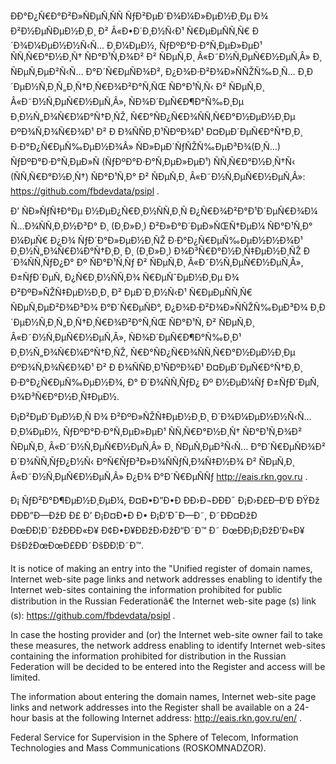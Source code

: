 ÐÐ°Ð¿Ñ€Ð°Ð²Ð»ÑÐµÑ‚ÑÑ ÑƒÐ²ÐµÐ´Ð¾Ð¼Ð»ÐµÐ½Ð¸Ðµ Ð¾ Ð²Ð½ÐµÑÐµÐ½Ð¸Ð¸ Ð² Â«Ð•Ð´Ð¸Ð½Ñ‹Ð¹ Ñ€ÐµÐµÑÑ‚Ñ€ Ð´Ð¾Ð¼ÐµÐ½Ð½Ñ‹Ñ… Ð¸Ð¼ÐµÐ½, ÑƒÐºÐ°Ð·Ð°Ñ‚ÐµÐ»ÐµÐ¹ ÑÑ‚Ñ€Ð°Ð½Ð¸Ñ† ÑÐ°Ð¹Ñ‚Ð¾Ð² Ð² ÑÐµÑ‚Ð¸ Â«Ð˜Ð½Ñ‚ÐµÑ€Ð½ÐµÑ‚Â» Ð¸ ÑÐµÑ‚ÐµÐ²Ñ‹Ñ… Ð°Ð´Ñ€ÐµÑÐ¾Ð², Ð¿Ð¾Ð·Ð²Ð¾Ð»ÑÑŽÑ‰Ð¸Ñ… Ð¸Ð´ÐµÐ½Ñ‚Ð¸Ñ„Ð¸Ñ†Ð¸Ñ€Ð¾Ð²Ð°Ñ‚ÑŒ ÑÐ°Ð¹Ñ‚Ñ‹ Ð² ÑÐµÑ‚Ð¸ Â«Ð˜Ð½Ñ‚ÐµÑ€Ð½ÐµÑ‚Â», ÑÐ¾Ð´ÐµÑ€Ð¶Ð°Ñ‰Ð¸Ðµ Ð¸Ð½Ñ„Ð¾Ñ€Ð¼Ð°Ñ†Ð¸ÑŽ, Ñ€Ð°ÑÐ¿Ñ€Ð¾ÑÑ‚Ñ€Ð°Ð½ÐµÐ½Ð¸Ðµ ÐºÐ¾Ñ‚Ð¾Ñ€Ð¾Ð¹ Ð² Ð Ð¾ÑÑÐ¸Ð¹ÑÐºÐ¾Ð¹ Ð¤ÐµÐ´ÐµÑ€Ð°Ñ†Ð¸Ð¸ Ð·Ð°Ð¿Ñ€ÐµÑ‰ÐµÐ½Ð¾Â» ÑÐ»ÐµÐ´ÑƒÑŽÑ‰ÐµÐ³Ð¾(Ð¸Ñ…) ÑƒÐºÐ°Ð·Ð°Ñ‚ÐµÐ»Ñ (ÑƒÐºÐ°Ð·Ð°Ñ‚ÐµÐ»ÐµÐ¹) ÑÑ‚Ñ€Ð°Ð½Ð¸Ñ†Ñ‹ (ÑÑ‚Ñ€Ð°Ð½Ð¸Ñ†) ÑÐ°Ð¹Ñ‚Ð° Ð² ÑÐµÑ‚Ð¸ Â«Ð˜Ð½Ñ‚ÐµÑ€Ð½ÐµÑ‚Â»: https://github.com/fbdevdata/psipl .

Ð’ ÑÐ»ÑƒÑ‡Ð°Ðµ Ð½ÐµÐ¿Ñ€Ð¸Ð½ÑÑ‚Ð¸Ñ Ð¿Ñ€Ð¾Ð²Ð°Ð¹Ð´ÐµÑ€Ð¾Ð¼ Ñ…Ð¾ÑÑ‚Ð¸Ð½Ð³Ð° Ð¸ (Ð¸Ð»Ð¸) Ð²Ð»Ð°Ð´ÐµÐ»ÑŒÑ†ÐµÐ¼ ÑÐ°Ð¹Ñ‚Ð° Ð¼ÐµÑ€ Ð¿Ð¾ ÑƒÐ´Ð°Ð»ÐµÐ½Ð¸ÑŽ Ð·Ð°Ð¿Ñ€ÐµÑ‰ÐµÐ½Ð½Ð¾Ð¹ Ð¸Ð½Ñ„Ð¾Ñ€Ð¼Ð°Ñ†Ð¸Ð¸ Ð¸ (Ð¸Ð»Ð¸) Ð¾Ð³Ñ€Ð°Ð½Ð¸Ñ‡ÐµÐ½Ð¸ÑŽ Ð´Ð¾ÑÑ‚ÑƒÐ¿Ð° Ðº ÑÐ°Ð¹Ñ‚Ñƒ Ð² ÑÐµÑ‚Ð¸ Â«Ð˜Ð½Ñ‚ÐµÑ€Ð½ÐµÑ‚Â», Ð±ÑƒÐ´ÐµÑ‚ Ð¿Ñ€Ð¸Ð½ÑÑ‚Ð¾ Ñ€ÐµÑˆÐµÐ½Ð¸Ðµ Ð¾ Ð²ÐºÐ»ÑŽÑ‡ÐµÐ½Ð¸Ð¸ Ð² ÐµÐ´Ð¸Ð½Ñ‹Ð¹ Ñ€ÐµÐµÑÑ‚Ñ€ ÑÐµÑ‚ÐµÐ²Ð¾Ð³Ð¾ Ð°Ð´Ñ€ÐµÑÐ°, Ð¿Ð¾Ð·Ð²Ð¾Ð»ÑÑŽÑ‰ÐµÐ³Ð¾ Ð¸Ð´ÐµÐ½Ñ‚Ð¸Ñ„Ð¸Ñ†Ð¸Ñ€Ð¾Ð²Ð°Ñ‚ÑŒ ÑÐ°Ð¹Ñ‚ Ð² ÑÐµÑ‚Ð¸ Â«Ð˜Ð½Ñ‚ÐµÑ€Ð½ÐµÑ‚Â», ÑÐ¾Ð´ÐµÑ€Ð¶Ð°Ñ‰Ð¸Ð¹ Ð¸Ð½Ñ„Ð¾Ñ€Ð¼Ð°Ñ†Ð¸ÑŽ, Ñ€Ð°ÑÐ¿Ñ€Ð¾ÑÑ‚Ñ€Ð°Ð½ÐµÐ½Ð¸Ðµ ÐºÐ¾Ñ‚Ð¾Ñ€Ð¾Ð¹ Ð² Ð Ð¾ÑÑÐ¸Ð¹ÑÐºÐ¾Ð¹ Ð¤ÐµÐ´ÐµÑ€Ð°Ñ†Ð¸Ð¸ Ð·Ð°Ð¿Ñ€ÐµÑ‰ÐµÐ½Ð¾, Ð° Ð´Ð¾ÑÑ‚ÑƒÐ¿ Ðº Ð½ÐµÐ¼Ñƒ Ð±ÑƒÐ´ÐµÑ‚ Ð¾Ð³Ñ€Ð°Ð½Ð¸Ñ‡ÐµÐ½.

Ð¡Ð²ÐµÐ´ÐµÐ½Ð¸Ñ Ð¾ Ð²ÐºÐ»ÑŽÑ‡ÐµÐ½Ð¸Ð¸ Ð´Ð¾Ð¼ÐµÐ½Ð½Ñ‹Ñ… Ð¸Ð¼ÐµÐ½, ÑƒÐºÐ°Ð·Ð°Ñ‚ÐµÐ»ÐµÐ¹ ÑÑ‚Ñ€Ð°Ð½Ð¸Ñ† ÑÐ°Ð¹Ñ‚Ð¾Ð² ÑÐµÑ‚Ð¸ Â«Ð˜Ð½Ñ‚ÐµÑ€Ð½ÐµÑ‚Â» Ð¸ ÑÐµÑ‚ÐµÐ²Ñ‹Ñ… Ð°Ð´Ñ€ÐµÑÐ¾Ð² Ð´Ð¾ÑÑ‚ÑƒÐ¿Ð½Ñ‹ ÐºÑ€ÑƒÐ³Ð»Ð¾ÑÑƒÑ‚Ð¾Ñ‡Ð½Ð¾ Ð² ÑÐµÑ‚Ð¸ Â«Ð˜Ð½Ñ‚ÐµÑ€Ð½ÐµÑ‚Â» Ð¿Ð¾ Ð°Ð´Ñ€ÐµÑÑƒ http://eais.rkn.gov.ru .

Ð¡ ÑƒÐ²Ð°Ð¶ÐµÐ½Ð¸ÐµÐ¼,
Ð¤Ð•Ð”Ð•Ð ÐÐ›Ð¬ÐÐÐ¯ Ð¡Ð›Ð£Ð–Ð‘Ð ÐŸÐž ÐÐÐ”Ð—ÐžÐ Ð£ Ð’ Ð¡Ð¤Ð•Ð Ð• Ð¡Ð’Ð¯Ð—Ð˜, Ð˜ÐÐ¤ÐžÐ ÐœÐÐ¦Ð˜ÐžÐÐÐ«Ð¥ Ð¢Ð•Ð¥ÐÐžÐ›ÐžÐ“Ð˜Ð™ Ð˜ ÐœÐÐ¡Ð¡ÐžÐ’Ð«Ð¥ ÐšÐžÐœÐœÐ£ÐÐ˜ÐšÐÐ¦Ð˜Ð™.

It is notice of making an entry into the "Unified register of domain names, Internet web-site page links and network addresses enabling to identify the Internet web-sites containing the information prohibited for public distribution in the Russian Federationâ€ the Internet web-site page (s) link (s): https://github.com/fbdevdata/psipl .

In case the hosting provider and (or) the Internet web-site owner fail to take these measures, the network address enabling to identify Internet web-sites containing the information prohibited for distribution in the Russian Federation will be decided to be entered into the Register and access will be limited.

The information about entering the domain names, Internet web-site page links and network addresses into the Register shall be available on a 24-hour basis at the following Internet address: http://eais.rkn.gov.ru/en/ .

Federal Service for Supervision in the Sphere of Telecom, Information Technologies and Mass Communications (ROSKOMNADZOR).
